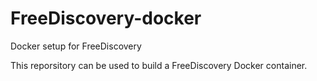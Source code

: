# FreeDiscovery-docker

Docker setup for FreeDiscovery

This reporsitory can be used to build a FreeDiscovery Docker container.

